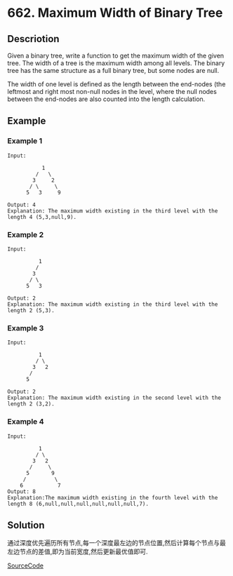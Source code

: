 # 662. Maximum Width of Binary Tree

## Descriotion

Given a binary tree, write a function to get the maximum width of the given tree. The width of a tree is the maximum width among all levels. The binary tree has the same structure as a full binary tree, but some nodes are null.

The width of one level is defined as the length between the end-nodes (the leftmost and right most non-null nodes in the level, where the null nodes between the end-nodes are also counted into the length calculation.

## Example

### Example 1

```shell
Input:

           1
         /   \
        3     2
       / \     \  
      5   3     9

Output: 4
Explanation: The maximum width existing in the third level with the length 4 (5,3,null,9).
```

### Example 2

```shell
Input:

          1
         /  
        3
       / \
      5   3

Output: 2
Explanation: The maximum width existing in the third level with the length 2 (5,3).
```

### Example 3

```shell
Input:

          1
         / \
        3   2
       /
      5

Output: 2
Explanation: The maximum width existing in the second level with the length 2 (3,2).
```

### Example 4

```shell
Input:

          1
         / \
        3   2
       /     \  
      5       9
     /         \
    6           7
Output: 8
Explanation:The maximum width existing in the fourth level with the length 8 (6,null,null,null,null,null,null,7).
```

## Solution

通过深度优先遍历所有节点,每一个深度最左边的节点位置,然后计算每个节点与最左边节点的差值,即为当前宽度,然后更新最优值即可.

[SourceCode](./solution.js)